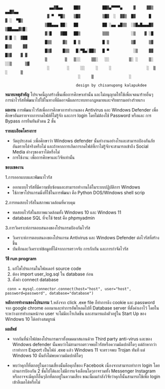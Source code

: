                        ▄▄▓█▄▄     ██▓          ██▓▄▀▀▀▀▄     ▓     ▓▓▒     ▄▄█▓▄▄   
                       ▓ ▀  ▀█▒    ▒█▓          ▒█▓  ░  ▓▓▒  █▓      █     ▓ ░  ▀█▒ 
                      ▒██▄▄▄ ██░   ██           ██ ░▄▄ ▄█▒▒  ░▒█▄█▄▄▄█▓   ▒██▄▄▄▓▒█░
                      ▓░█    ▓██   ██▒          ▒▒▒          ░▒    ▓ ░█   ▓░█ ░  ▓██ 
                      █▒▒     ▓▒   █ ▒          █ ▒          ▒▓      ▒▓   █▒▒     ▓▓
                      █▒▓     █▒▒   █░▀█▄░██▒   █ ▀           ░▒     ▓▓   █▒▓    ▓ ▓
                      ▒        ▒   ▒░░     ▒▒░   ░░         ▒░ ░     ▒░  ░░▒      ▒▓
                       ░        ░     ░░     ░     ░                ░  ▒    ░      ▒
                                     ░     ▒                ░
                                     
                                    design by chisanupong kalapukdee
**หมายเหตุสำคัญ**
โปรเจคนี้ถูกสร้างขึ้นเพื่อการศึกษาเท่านั้น และไม่อนุญาตให้ใช้เพื่อเจตนาร้ายอื่นๆ การนำไวรัสที่พัฒนาไปใช้ในทางที่ผิดอาจมีผลกระทบทางกฎหมายและจริยธรรมอย่างร้ายแรง

**ผลงาน**
   การพัฒนาไวรัสเพื่อการศึกษาการทำงานของ Antivirus และ Windows Defender
   เพื่อศึกษาอันตรายจากการกดไฟล์ที่ไม่รู้จัก
   และการ login โดยไม่ต้องใช้ Password หรือและ การ Bypass การยืนยันตัวตน 2 ชั้น

**รายละเอียดโครงการ**
- วัตถุประสงค์ :เพื่อศึกษาว่า Windows defender นั้นทำงานอย่างไรและสามารถป้องกันภัยอันตรายได้จริงหรือไม่
   และถ้าหากการเกิดการกดไฟล์ที่เราไม่รู้จักจะสามารถเข้าถึง Social Media ต่างๆของเราได้หรือไม่
- การใช้งาน: เพื่อการศึกษาและวิจัยเท่านั้น

**ขอบเขตงาน**
 
 1.การออกแบบและพัฒนาไวรัส
- ออกแบบไวรัสที่มีความซับซ้อนและสามารถทำงานได้ในระบบปฏิบัติการ Windows
- ใช้ภาษาโปรแกรมมิ่งที่ใช้ในการพัฒนา คือ Python DOS/Windows shell scrip

2.การทดสอบไวรัสในสภาพแวดล้อมที่ควบคุม
- ทดสอบไวรัสในสภาพแวดล้อมทั้ง Windows 10 และ Windows 11
- database SQL ที่จะใช้ test คือ phpmyadmin 

3.การวิเคราะห์การตอบสนองของโปรแกรมป้องกันไวรัส
- วิเคราะห์การตอบสนองของโปรแกรม Antivirus และ Windows Defender ต่อไวรัสที่สร้างขึ้น
- บันทึกและวิเคราะห์ข้อมูลที่ได้จากการตรวจจับ การกักกัน และการกำจัดไวรัส

  
**วิธี run program**
1. แก้ไขโปรแกรมในโฟลเดอร์ source code
2. ต้อง import user_log.sql ใน database ก่อน
3. ตั้งค่า connect database
```
 conn = mysql.connector.connect(host="host", user="host", password=password", database="database")
 ```


**หลักการทำงานของโปรแกรม**
1.หลังจาก click .exe file ก็ทำการดึง cookie และ password จาก google chrome ออกมาและทำการอัพโหลดไปที่ Database server ที่ตั้งค่าเอาไว้ 
 โดยในระหว่างการทำงานหน้าจอ user จะไม่มีอะไรเกิดขึ้น และสามารแฝงตัวอยู่ใน Start Up ของ Windows 10 ได้อย่างสมบูรณ์

**ผลลัพธ์**
- จากกันที่นำไฟล์ของโปรแกรมเราทั้งหมดมาสแกนด้วย Third party anti-virus และของ Windows defender นั้นพบว่าไม่สามารถตรวจพบไวรัสหรือความผิดปกติใดๆ
  แต่ถ้าหากว่าเราทำการ Export เป็นไฟล์ .exe แล้ว Windows 11 จะตรวจพบ Trojan ทันที
  แต่ Windows 10 นั้นยังไม่พบความผิดปกติใดๆ
  
- พบว่าคุกกี้ที่ตกอยู่ในความเสี่ยงนั้นคือคุกกี้ของ Facebook เนื่องจากสามารถทำการ login โดยผ่านการป้องกัน 2 ชั้นไปได้และไม่มีการแจ้งเตือนใดๆอาจรวมทั้ง Messenger 
  Instagram หรืออาจจะมีคุกกี้อื่นๆอีกที่ตกอยู่ในความเสี่ยง ขณะนี้ผมกำลังวิจัยว่าคุกกี้นั้นสามารถใช้เพื่อ login เข้าอีเมลได้หรือไม่
